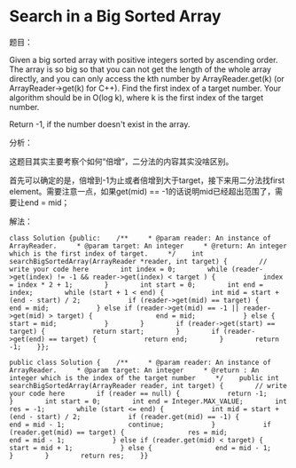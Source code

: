 # Search in a Big Sorted Array

题目：

Given a big sorted array with positive integers sorted by ascending order. The array is so big so that you can not get the length of the whole array directly, and you can only access the kth number by ArrayReader.get\(k\) \(or ArrayReader-&gt;get\(k\) for C++\). Find the first index of a target number. Your algorithm should be in O\(log k\), where k is the first index of the target number.

Return -1, if the number doesn't exist in the array.

分析：

这题目其实主要考察个如何“倍增”，二分法的内容其实没啥区别。

首先可以确定的是，倍增到-1为止或者倍增到大于target，接下来用二分法找first element。需要注意一点，如果get\(mid\) == -1的话说明mid已经超出范围了，需要让end = mid；

解法：

```text
class Solution {public:    /**     * @param reader: An instance of ArrayReader.     * @param target: An integer     * @return: An integer which is the first index of target.     */    int searchBigSortedArray(ArrayReader *reader, int target) {        // write your code here        int index = 0;        while (reader->get(index) != -1 && reader->get(index) < target ) {            index = index * 2 + 1;        }        int start = 0;        int end = index;        while (start + 1 < end) {            int mid = start + (end - start) / 2;            if (reader->get(mid) == target) {                end = mid;            } else if (reader->get(mid) == -1 || reader->get(mid) > target) {                end = mid;            } else {                start = mid;            }        }        if (reader->get(start) == target) {            return start;        }        if (reader->get(end) == target) {            return end;        }        return -1;    }};
```

```text
public class Solution {    /**     * @param reader: An instance of ArrayReader.     * @param target: An integer     * @return : An integer which is the index of the target number     */    public int searchBigSortedArray(ArrayReader reader, int target) {        // write your code here        if (reader == null) {            return -1;        }        int start = 0;        int end = Integer.MAX_VALUE;        int res = -1;        while (start <= end) {            int mid = start + (end - start) / 2;            if (reader.get(mid) == -1) {                end = mid - 1;                continue;            }            if (reader.get(mid) == target) {                res = mid;                end = mid - 1;            } else if (reader.get(mid) < target) {                start = mid + 1;            } else {                end = mid - 1;            }        }        return res;    }}
```

